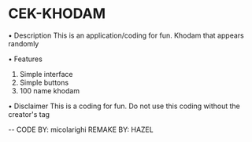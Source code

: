 # CEK-KHODAM
• Description
This is an application/coding for fun. Khodam that appears randomly

• Features
1. Simple interface
2. Simple buttons
3. 100 name khodam

• Disclaimer
This is a coding for fun. Do not use this coding without the creator's tag

--
CODE BY: micolarighi
REMAKE BY: HAZEL
